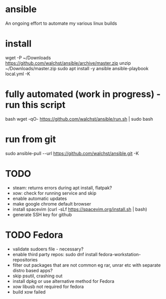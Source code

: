 # ansible
An ongoing effort to automate my various linux builds

# install
wget -P ~/Downloads https://github.com/walchst/ansible/archive/master.zip
unzip ~/Downloads/master.zip
sudo apt install -y ansible
ansible-playbook local.yml -K

# fully automated (work in progress) - run this script
bash wget -qO- https://github.com/walchst/ansible/run.sh | sudo bash

# run from git
sudo ansible-pull --url https://github.com/walchst/ansible.git -K

# TODO

 - steam: returns errors during apt install, flatpak?
 - xow: check for running service and skip
 - enable automatic updates
 - make google chrome default browser
 - install spacevim (curl -sLf https://spacevim.org/install.sh | bash)
 - generate SSH key for github
 
# TODO Fedora

 - validate sudoers file - necessary?
 - enable third party repos: sudo dnf install fedora-workstation-repositories
 - filter out packages that are not common eg rar, unrar etc with separate distro based apps?
 - skip psutil, crashing out
 - install dpkg or use alternative method for Fedora
 - xow libusb not required for fedora
 - build xow failed      

